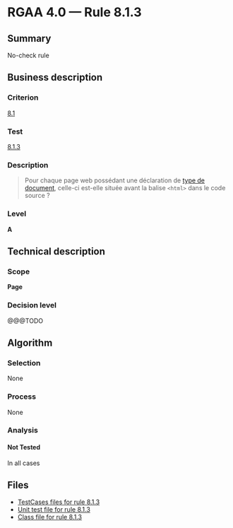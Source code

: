 # RGAA 4.0 — Rule 8.1.3

## Summary

No-check rule

## Business description

### Criterion

[8.1](https://www.numerique.gouv.fr/publications/rgaa-accessibilite/methode/criteres/#crit-8-1)

### Test

[8.1.3](https://www.numerique.gouv.fr/publications/rgaa-accessibilite/methode/criteres/#test-8-1-3)

### Description

> Pour chaque page web possédant une déclaration de [type de document](https://www.numerique.gouv.fr/publications/rgaa-accessibilite/methode/glossaire/#type-de-document), celle-ci est-elle située avant la balise `<html>` dans le code source ?

### Level

**A**


## Technical description

### Scope

**Page**

### Decision level

@@@TODO


## Algorithm

### Selection

None

### Process

None

### Analysis

#### Not Tested

In all cases


## Files

- [TestCases files for rule 8.1.3](https://gitlab.com/asqatasun/Asqatasun/-/tree/master/rules/rules-rgaa4.0/src/test/resources/testcases/rgaa40/Rgaa40Rule080103/)
- [Unit test file for rule 8.1.3](https://gitlab.com/asqatasun/Asqatasun/-/blob/master/rules/rules-rgaa4.0/src/test/java/org/asqatasun/rules/rgaa40/Rgaa40Rule080103Test.java)
- [Class file for rule 8.1.3](https://gitlab.com/asqatasun/Asqatasun/-/blob/master/rules/rules-rgaa4.0/src/main/java/org/asqatasun/rules/rgaa40/Rgaa40Rule080103.java)


